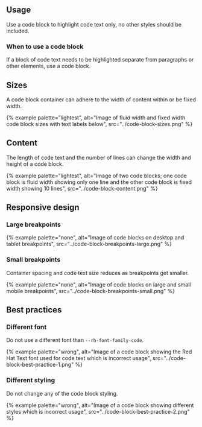 ## Usage
Use a code block to highlight code text only, no other styles should be 
included.

### When to use a code block

If a block of code text needs to be highlighted separate from paragraphs or 
other elements, use a code block.

## Sizes

A code block container can adhere to the width of content within or be fixed 
width.

{% example palette="lightest",
           alt="Image of fluid width and fixed width code block sizes with text labels below",
           src="../code-block-sizes.png" %}

## Content

The length of code text and the number of lines can change the width and height 
of a code block.

{% example palette="lightest",
           alt="Image of two code blocks; one code block is fluid width showing only one line and the other code block is fixed width showing 10 lines",
           src="../code-block-content.png" %}

<hgroup>

  ## Responsive design
  ### Large breakpoints

</hgroup>

{% example palette="none",
           alt="Image of code blocks on desktop and tablet breakpoints",
           src="../code-block-breakpoints-large.png" %}

### Small breakpoints

Container spacing and code text size reduces as breakpoints get smaller.

{% example palette="none",
           alt="Image of code blocks on large and small mobile breakpoints",
           src="../code-block-breakpoints-small.png" %}

<hgroup>

  ## Best practices
  ### Different font

</hgroup>

Do not use a different font than `--rh-font-family-code`.

{% example palette="wrong",
           alt="Image of a code block showing the Red Hat Text font used for code text which is incorrect usage",
           src="../code-block-best-practice-1.png" %}

### Different styling

Do not change any of the code block styling.

{% example palette="wrong",
           alt="Image of a code block showing different styles which is incorrect usage",
           src="../code-block-best-practice-2.png" %}

